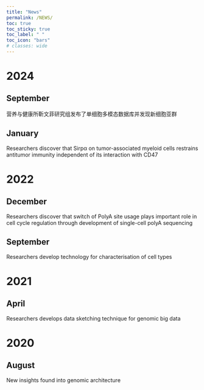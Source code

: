 ```yaml
---
title: "News"
permalink: /NEWS/
toc: true
toc_sticky: true
toc_label: " "
toc_icon: "bars"
# classes: wide
---
```

# 2024
## September
营养与健康所靳文菲研究组发布了单细胞多模态数据库并发现新细胞亚群 <a href="http://www.sinh.ac.cn/kxyj/kyjz/202409/t20240927_7382373.html" rel="nofollow noopener noreferrer"><i class="fa-solid fa-arrow-up-right-from-square" aria-hidden="true"></i></a>

## January
Researchers discover that Sirpα on tumor-associated myeloid cells restrains antitumor immunity independent of its interaction with CD47 <a href="https://newshub.sustech.edu.cn/en/html/202401/41560.html" rel="nofollow noopener noreferrer"><i class="fa-solid fa-arrow-up-right-from-square" aria-hidden="true"></i></a>

# 2022
## December
Researchers discover that switch of PolyA site usage plays important role in cell cycle regulation through development of single-cell polyA sequencing <a href="https://newshub.sustech.edu.cn/en/html/202212/37877.html" rel="nofollow noopener noreferrer"><i class="fa-solid fa-arrow-up-right-from-square" aria-hidden="true"></i></a>

## September
Researchers develop technology for characterisation of cell types <a href="https://newshub.sustech.edu.cn/en/html/202209/36980.html" rel="nofollow noopener noreferrer"><i class="fa-solid fa-arrow-up-right-from-square" aria-hidden="true"></i></a>

# 2021
## April
Researchers develops data sketching technique for genomic big data <a href="https://newshub.sustech.edu.cn/en/html/202104/30786.html" rel="nofollow noopener noreferrer"><i class="fa-solid fa-arrow-up-right-from-square" aria-hidden="true"></i></a>

# 2020
## August
New insights found into genomic architecture <a href="https://newshub.sustech.edu.cn/en/html/202008/27205.html" rel="nofollow noopener noreferrer"><i class="fa-solid fa-arrow-up-right-from-square" aria-hidden="true"></i></a>



